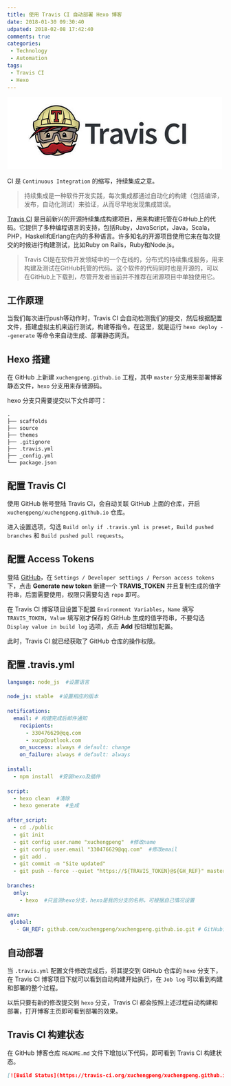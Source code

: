 ```yaml
---
title: 使用 Travis CI 自动部署 Hexo 博客
date: 2018-01-30 09:30:40
udpated: 2018-02-08 17:42:40
comments: true
categories:
 - Technology
 - Automation
tags:
 - Travis CI
 - Hexo
---
```


![](/images/travis-ci.jpg)

CI 是 `Continuous Integration` 的缩写，持续集成之意。

> 持续集成是一种软件开发实践，每次集成都通过自动化的构建（包括编译，发布，自动化测试）来验证，从而尽早地发现集成错误。

[Travis CI](https://travis-ci.org/) 是目前新兴的开源持续集成构建项目，用来构建托管在GitHub上的代码。它提供了多种编程语言的支持，包括Ruby，JavaScript，Java，Scala，PHP，Haskell和Erlang在内的多种语言。许多知名的开源项目使用它来在每次提交的时候进行构建测试，比如Ruby on Rails，Ruby和Node.js。

> Travis CI是在软件开发领域中的一个在线的，分布式的持续集成服务，用来构建及测试在GitHub托管的代码。这个软件的代码同时也是开源的，可以在GitHub上下载到，尽管开发者当前并不推荐在闭源项目中单独使用它。

## 工作原理

当我们每次进行push等动作时，Travis CI 会自动检测我们的提交，然后根据配置文件，搭建虚拟主机来运行测试，构建等指令。在这里，就是运行 `hexo deploy --generate` 等命令来自动生成、部署静态网页。

<!-- more -->

## Hexo 搭建

在 GitHub 上新建 `xuchengpeng.github.io` 工程，其中 `master` 分支用来部署博客静态文件，`hexo` 分支用来存储源码。

hexo 分支只需要提交以下文件即可：
```
.
├── scaffolds
├── source
├── themes
├── .gitignore
├── .travis.yml
├── _config.yml
└── package.json
```

## 配置 Travis CI

使用 GitHub 帐号登陆 Travis CI，会自动关联 GitHub 上面的仓库，开启 `xuchengpeng/xuchengpeng.github.io` 仓库。

进入设置选项，勾选 `Build only if .travis.yml is preset`，`Build pushed branches` 和 `Build pushed pull requests`。

## 配置 Access Tokens

登陆 [GitHub](https://github.com/)，在 `Settings / Developer settings / Person access tokens` 下，点击 **Generate new token** 新建一个 **TRAVIS_TOKEN** 并且复制生成的值字符串，后面需要使用，权限只需要勾选 `repo` 即可。

在 Travis CI 博客项目设置下配置 `Environment Variables`，`Name` 填写 `TRAVIS_TOKEN`，`Value` 填写刚才保存的 GitHub 生成的值字符串，不要勾选 `Display value in build log` 选项，点击 **Add** 按钮增加配置。

此时，Travis CI 就已经获取了 GitHub 仓库的操作权限。

## 配置 .travis.yml

```yml
language: node_js  #设置语言

node_js: stable  #设置相应的版本

notifications:
  email: # 构建完成后邮件通知
    recipients:
      - 330476629@qq.com
      - xucp@outlook.com
    on_success: always # default: change
    on_failure: always # default: always

install:
  - npm install  #安装hexo及插件

script:
  - hexo clean  #清除
  - hexo generate  #生成

after_script:
  - cd ./public
  - git init
  - git config user.name "xuchengpeng"  #修改name
  - git config user.email "330476629@qq.com"  #修改email
  - git add .
  - git commit -m "Site updated"
  - git push --force --quiet "https://${TRAVIS_TOKEN}@${GH_REF}" master:master  #TRAVIS_TOKEN是在Travis中配置token的名称

branches:
  only:
    - hexo  #只监测hexo分支，hexo是我的分支的名称，可根据自己情况设置

env:
 global:
   - GH_REF: github.com/xuchengpeng/xuchengpeng.github.io.git # GitHub博客仓库的地址
```

## 自动部署

当 `.travis.yml` 配置文件修改完成后，将其提交到 GitHub 仓库的 `hexo` 分支下，在 Travis CI 博客项目下就可以看到自动构建开始执行，在 `Job log` 可以看到构建和部署的整个过程。

以后只要有新的修改提交到 `hexo` 分支，Travis CI 都会按照上述过程自动构建和部署，打开博客主页即可看到部署的效果。

## Travis CI 构建状态

在 GitHub 博客仓库 `README.md` 文件下增加以下代码，即可看到 Travis CI 构建状态。
```markdown
[![Build Status](https://travis-ci.org/xuchengpeng/xuchengpeng.github.io.svg?branch=hexo)](https://travis-ci.org/xuchengpeng/xuchengpeng.github.io)
```
